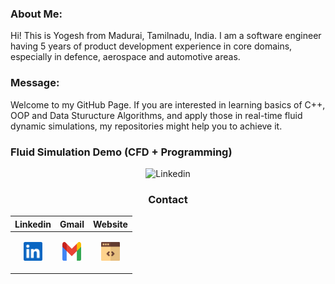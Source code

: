 ### About Me:

Hi! This is Yogesh from Madurai, Tamilnadu, India. I am a software engineer having 5 years of product development experience in core domains, especially in defence, aerospace and automotive areas. 

### Message:

Welcome to my GitHub Page. If you are interested in learning basics of C++, OOP and Data Sturucture Algorithms, and apply those in real-time fluid dynamic simulations, my repositories might help you to achieve it.

### Fluid Simulation Demo (CFD + Programming)
<div align="center">

  <p align="center" ><a title="Linkedin"><img src="./svgs/Dam-Break.gif" alt="Linkedin" width="600px" height="400px"></a> 


</div>
  
<div align="center">
  
### Contact
  
| **Linkedin** | **Gmail**  | **Website**  |
|:-:|:-:|:-:|
| <p align="center" ><a href="https://www.linkedin.com/in/yogeshwaranr1721992/" title="Linkedin"><img src="./svgs/linkedin.svg" alt="Linkedin" width="30px" height="30px"></a> </p>  |  <p align="center" ><a href="mailto: yogeshwaranrubin@gmail.com" title="Gmail"><img src="./svgs/gmail.svg" alt="Gmail" width="30px" height="30px"></a> </p>  | <p align="center" ><a href="https://yogesh17iitm.github.io/CreatingInterfaceGitHub/" title="Website"><img src="./svgs/website.svg" alt="Website" width="30px" height="30px"></a> </p>  |
  
</div>
